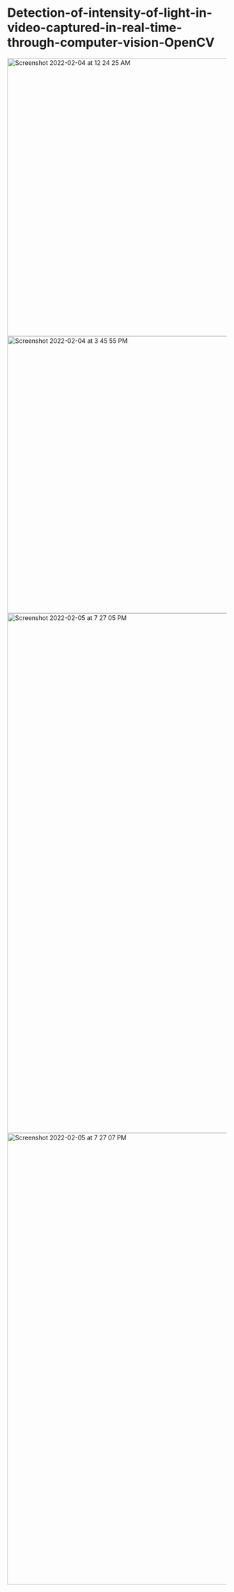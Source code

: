 # Detection-of-intensity-of-light-in-video-captured-in-real-time-through-computer-vision-OpenCV

<img width="637" alt="Screenshot 2022-02-04 at 12 24 25 AM" src="https://user-images.githubusercontent.com/68723267/152644978-8e478929-0096-4b93-b163-b7de8cc87265.png">

<img width="635" alt="Screenshot 2022-02-04 at 3 45 55 PM" src="https://user-images.githubusercontent.com/68723267/152644981-035ea820-ba56-46d4-91d4-323b0249bba8.png">


<img width="1191" alt="Screenshot 2022-02-05 at 7 27 05 PM" src="https://user-images.githubusercontent.com/68723267/152644996-7e2cb01b-0355-4c2a-bced-e3a296f44b3d.png">

<img width="1035" alt="Screenshot 2022-02-05 at 7 27 07 PM" src="https://user-images.githubusercontent.com/68723267/152644998-ca4fec89-38dc-4d78-9535-e7e3ddfe9e81.png">
